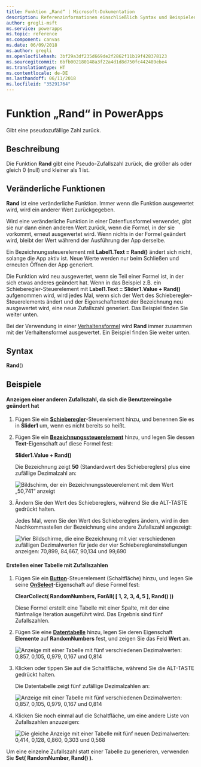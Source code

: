 ```yaml
---
title: Funktion „Rand“ | Microsoft-Dokumentation
description: Referenzinformationen einschließlich Syntax und Beispielen für die Funktion „Rand“ in PowerApps
author: gregli-msft
ms.service: powerapps
ms.topic: reference
ms.component: canvas
ms.date: 06/09/2018
ms.author: gregli
ms.openlocfilehash: 3bf29a3df235d669de2f2862f11b19f428378123
ms.sourcegitcommit: 6bfb002180148a3f22a4d1d8d750fc442489ebe4
ms.translationtype: HT
ms.contentlocale: de-DE
ms.lasthandoff: 06/11/2018
ms.locfileid: "35291764"
---
```

# <a name="rand-function-in-powerapps"></a>Funktion „Rand“ in PowerApps
Gibt eine pseudozufällige Zahl zurück.

## <a name="description"></a>Beschreibung
Die Funktion **Rand** gibt eine Pseudo-Zufallszahl zurück, die größer als oder gleich 0 (null) und kleiner als 1 ist.

## <a name="volatile-functions"></a>Veränderliche Funktionen
**Rand** ist eine veränderliche Funktion.  Immer wenn die Funktion ausgewertet wird, wird ein anderer Wert zurückgegeben.  

Wird eine veränderliche Funktion in einer Datenflussformel verwendet, gibt sie nur dann einen anderen Wert zurück, wenn die Formel, in der sie vorkommt, erneut ausgewertet wird.  Wenn nichts in der Formel geändert wird, bleibt der Wert während der Ausführung der App derselbe.

Ein Bezeichnungssteuerelement mit **Label1.Text = Rand()** ändert sich nicht, solange die App aktiv ist.  Neue Werte werden nur beim Schließen und erneuten Öffnen der App generiert.

Die Funktion wird neu ausgewertet, wenn sie Teil einer Formel ist, in der sich etwas anderes geändert hat.  Wenn in das Beispiel z.B. ein Schieberegler-Steuerelement mit **Label1.Text = Slider1.Value + Rand()** aufgenommen wird, wird jedes Mal, wenn sich der Wert des Schieberegler-Steuerelements ändert und der Eigenschaftentext der Bezeichnung neu ausgewertet wird, eine neue Zufallszahl generiert.  Das Beispiel finden Sie weiter unten.

Bei der Verwendung in einer [Verhaltensformel](../working-with-formulas-in-depth.md) wird **Rand** immer zusammen mit der Verhaltensformel ausgewertet.  Ein Beispiel finden Sie weiter unten.

## <a name="syntax"></a>Syntax
**Rand**()

## <a name="examples"></a>Beispiele

#### <a name="display-a-different-random-number-as-user-input-changes"></a>Anzeigen einer anderen Zufallszahl, da sich die Benutzereingabe geändert hat
1. Fügen Sie ein **[Schieberegler](../controls/control-slider.md)**-Steuerelement hinzu, und benennen Sie es in **Slider1** um, wenn es nicht bereits so heißt.

1. Fügen Sie ein **[Bezeichnungssteuerelement](../controls/control-text-box.md)** hinzu, und legen Sie dessen **Text**-Eigenschaft auf diese Formel fest:

    **Slider1.Value + Rand()**

    Die Bezeichnung zeigt **50** (Standardwert des Schiebereglers) plus eine zufällige Dezimalzahl an:

    ![Bildschirm, der ein Bezeichnungssteuerelement mit dem Wert „50,741“ anzeigt](media/function-rand/rand-slider-1.png)

1. Ändern Sie den Wert des Schiebereglers, während Sie die ALT-TASTE gedrückt halten.

    Jedes Mal, wenn Sie den Wert des Schiebereglers ändern, wird in den Nachkommastellen der Bezeichnung eine andere Zufallszahl angezeigt:

    ![Vier Bildschirme, die eine Bezeichnung mit vier verschiedenen zufälligen Dezimalwerten für jede der vier Schiebereglereinstellungen anzeigen: 70,899, 84,667, 90,134 und 99,690](media/function-rand/rand-slider-results.png)

#### <a name="create-a-table-of-random-numbers"></a>Erstellen einer Tabelle mit Zufallszahlen
1. Fügen Sie ein **[Button](../controls/control-button.md)**-Steuerelement (Schaltfläche) hinzu, und legen Sie seine **[OnSelect](../controls/properties-core.md)**-Eigenschaft auf diese Formel fest:

    **ClearCollect( RandomNumbers, ForAll( [ 1, 2, 3, 4, 5 ], Rand() ))**

    Diese Formel erstellt eine Tabelle mit einer Spalte, mit der eine fünfmalige Iteration ausgeführt wird. Das Ergebnis sind fünf Zufallszahlen.

1. Fügen Sie eine **[Datentabelle](../controls/control-data-table.md)** hinzu, legen Sie deren Eigenschaft **Elemente** auf **RandomNumbers** fest, und zeigen Sie das Feld **Wert** an.

    ![Anzeige mit einer Tabelle mit fünf verschiedenen Dezimalwerten: 0,857, 0,105, 0,979, 0,167 und 0,814](media/function-rand/set-show-data.png)

1. Klicken oder tippen Sie auf die Schaltfläche, während Sie die ALT-TASTE gedrückt halten.

    Die Datentabelle zeigt fünf zufällige Dezimalzahlen an:

    ![Anzeige mit einer Tabelle mit fünf verschiedenen Dezimalwerten: 0,857, 0,105, 0,979, 0,167 und 0,814](media/function-rand/rand-collection-1.png)

1. Klicken Sie noch einmal auf die Schaltfläche, um eine andere Liste von Zufallszahlen anzuzeigen:

    ![Die gleiche Anzeige mit einer Tabelle mit fünf neuen Dezimalwerten: 0,414, 0,128, 0,860, 0,303 und 0,568](media/function-rand/rand-collection-2.png)

Um eine einzelne Zufallszahl statt einer Tabelle zu generieren, verwenden Sie **Set( RandomNumber, Rand() )**.
